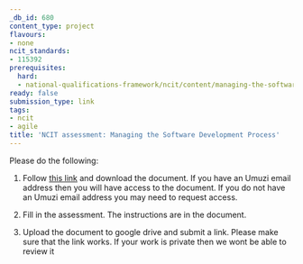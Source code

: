```yaml
---
_db_id: 680
content_type: project
flavours:
- none
ncit_standards:
- 115392
prerequisites:
  hard:
  - national-qualifications-framework/ncit/content/managing-the-software-development-process
ready: false
submission_type: link
tags:
- ncit
- agile
title: 'NCIT assessment: Managing the Software Development Process'
---
```


Please do the following:

1. Follow [this link](https://drive.google.com/file/d/1WaIeH8bAfWDQ0xhLMCq_va9cadBK1j5w/view?usp=sharing) and download the document. If you have an Umuzi email address then you will have access to the document. If you do not have an Umuzi email address you may need to request access.

2. Fill in the assessment. The instructions are in the document. 
   
4. Upload the document to google drive and submit a link. Please make sure that the link works. If your work is private then we wont be able to review it